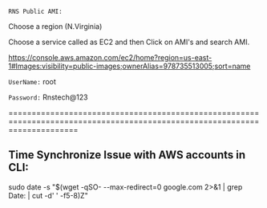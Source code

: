 `RNS Public AMI:`

Choose a region (N.Virginia)

Choose a service called as EC2 and then Click on AMI's and search AMI.


https://console.aws.amazon.com/ec2/home?region=us-east-1#Images:visibility=public-images;ownerAlias=978735513005;sort=name

`UserName:` root

`Password:` Rnstech@123


===========================================================================================================================

Time Synchronize Issue with AWS accounts in CLI:
----------------------------------------------------
sudo date -s "$(wget -qSO- --max-redirect=0 google.com 2>&1 | grep Date: | cut -d' ' -f5-8)Z"
